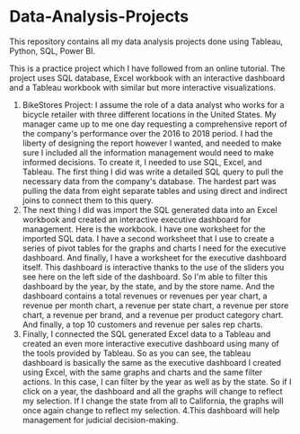 # Data-Analysis-Projects
This repository contains all my data analysis projects done using Tableau, Python, SQL, Power BI.

This is a practice project which I have followed from an online tutorial. The project uses SQL database, Excel workbook with an interactive dashboard and a Tableau workbook with similar but more interactive visualizations.

1. BikeStores Project: I assume the role of a data analyst who works for a bicycle retailer with three different locations in the United States. My manager came up to me one day requesting a comprehensive report of the company's performance over the 2016 to 2018 period. I had the liberty of designing the report however I wanted, and needed to make sure I included all the information management would need to make informed decisions. To create it, I needed to use SQL, Excel, and Tableau. The first thing I did was write a detailed SQL query to pull the necessary data from the company's database. The hardest part was pulling the data from eight separate tables and using direct and indirect joins to connect them to this query.
2. The next thing I did was import the SQL generated data into an Excel workbook and created an interactive executive dashboard for management. Here is the workbook. I have one worksheet for the imported SQL data. I have a second worksheet that I use to create a series of pivot tables for the graphs and charts I need for the executive dashboard. And finally, I have a worksheet for the executive dashboard itself. This dashboard is interactive thanks to the use of the sliders you see here on the left side of the dashboard. So I'm able to filter this dashboard by the year, by the state, and by the store name. And the dashboard contains a total revenues or revenues per year chart, a revenue per month chart, a revenue per state chart, a revenue per store chart, a revenue per brand, and a revenue per product category chart. And finally, a top 10 customers and revenue per sales rep charts.
3. Finally, I connected the SQL generated Excel data to a Tableau and created an even more interactive executive dashboard using many of the tools provided by Tableau. So as you can see, the tableau dashboard is basically the same as the executive dashboard I created using Excel, with the same graphs and charts and the same filter actions. In this case, I can filter by the year as well as by the state. So if I click on a year, the dashboard and all the graphs will change to reflect my selection. If I change the state from all to California, the graphs will once again change to reflect my selection.
4.This dashboard will help management for judicial decision-making.
